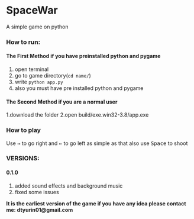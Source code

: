 # SpaceWar
A simple game on python

 ### How to run: ###
 #### The First Method if you have preinstalled python and pygame ####
 1. open terminal
 2. go to game directory(`cd name/`)
 3. write `python app.py`
 4. also you must have pre installed python and pygame
 #### The Second Method if you are a normal user ####
 1.download the folder
 2.open build/exe.win32-3.8/app.exe

  ### How to play ###
  
  Use <kbd>→</kbd> to go right and <kbd>←</kbd> to go left as simple as that also use <kbd>Space</kbd> to shoot
  
  
  
  ### VERSIONS: ###
   #### 0.1.0 ###
 1. added sound effects and background music
 2. fixed some issues 
  
__It is the earliest version of the game if you have any idea please contact me: dtyurin01@gmail.com__ 
